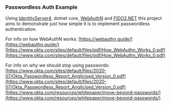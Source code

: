 ### Passwordless Auth Example

Using [IdentityServer4](https://github.com/IdentityServer/IdentityServer4), dotnet core, [WebAuthN](https://webauthn.io/) and [FIDO2.NET](https://github.com/abergs/fido2-net-lib) this project aims to demonstrate just how simple
it is to implement passwordless authentication.

For info on how WebAuthN works:
[https://webauthn.guide/](https://webauthn.guide/)
[https://www.okta.com/sites/default/files/pdf/How_WebAuthn_Works_0.pdf](https://www.okta.com/sites/default/files/pdf/How_WebAuthn_Works_0.pdf)

For info on why we should stop using passwords:
[https://www.okta.com/sites/default/files/2020-07/Okta_Passwordless_Report_Anglicised_Version_0.pdf](https://www.okta.com/sites/default/files/2020-07/Okta_Passwordless_Report_Anglicised_Version_0.pdf)
[https://www.okta.com/resources/whitepaper/move-beyond-passwords/](https://www.okta.com/resources/whitepaper/move-beyond-passwords/)